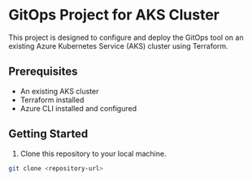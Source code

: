 # GitOps Project for AKS Cluster

This project is designed to configure and deploy the GitOps tool on an existing Azure Kubernetes Service (AKS) cluster using Terraform.

## Prerequisites

- An existing AKS cluster
- Terraform installed
- Azure CLI installed and configured

## Getting Started

1. Clone this repository to your local machine.

```bash
git clone <repository-url>